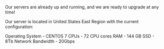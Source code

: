Our servers are already up and running, and we are ready to upgrade at any time!

Our server is located in United States East Region with the current configuration:

Operating System - CENTOS 7
CPUs - 72 CPU cores
RAM - 144 GB
SSD - 8Tb
Network Bandwidth - 20Gbps
